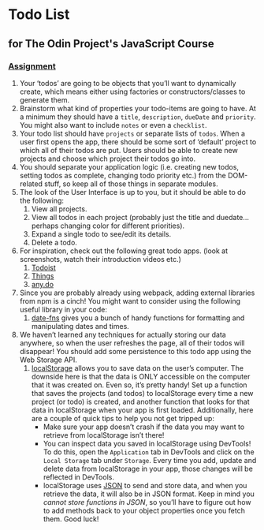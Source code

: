 <h1>Todo List</h1> 
<h2>for The Odin Project's JavaScript Course</h2>

<section data-title="assignment">
  <h3 id="assignment"><a href="#assignment" class="anchor-link">Assignment</a></h3>

  <div class="lesson-content__panel">

<ol>
    <li>Your ‘todos’ are going to be objects that you’ll want to dynamically create, which means either using factories or constructors/classes to generate them.</li>
    <li>Brainstorm what kind of properties your todo-items are going to have. At a minimum they should have a <code>title</code>, <code>description</code>, <code>dueDate</code> and <code>priority</code>.  You might also want to include <code>notes</code>  or even a <code>checklist</code>.</li>
    <li>Your todo list should have <code>projects</code> or separate lists of <code>todos</code>.  When a user first opens the app, there should be some sort of ‘default’ project to which all of their todos are put.  Users should be able to create new projects and choose which project their todos go into.</li>
    <li>You should separate your application logic (i.e. creating new todos, setting todos as complete, changing todo priority etc.) from the DOM-related stuff, so keep all of those things in separate modules.</li>
    <li>The look of the User Interface is up to you, but it should be able to do the following:
    <ol>
        <li>View all projects.</li>
        <li>View all todos in each project (probably just the title and duedate… perhaps changing color for different priorities).</li>
        <li>Expand a single todo to see/edit its details.</li>
        <li>Delete a todo.</li>
    </ol>
    </li>
    <li>For inspiration, check out the following great todo apps. (look at screenshots, watch their introduction videos etc.)
    <ol>
        <li><a href="https://en.todoist.com/" target="_blank" rel="noopener noreferrer">Todoist</a></li>
        <li><a href="https://culturedcode.com/things/" target="_blank" rel="noopener noreferrer">Things</a></li>
        <li><a href="https://www.any.do/" target="_blank" rel="noopener noreferrer">any.do</a></li>
    </ol>
    </li>
    <li>Since you are probably already using webpack, adding external libraries from npm is a cinch!  You might want to consider using the following useful library in your code:
    <ol>
        <li><a href="https://github.com/date-fns/date-fns" target="_blank" rel="noopener noreferrer">date-fns</a> gives you a bunch of handy functions for formatting and manipulating dates and times.</li>
    </ol>
    </li>
    <li>We haven’t learned any techniques for actually storing our data anywhere, so when the user refreshes the page, all of their todos will disappear! You should add some persistence to this todo app using the Web Storage API.
    <ol>
        <li><a href="https://developer.mozilla.org/en-US/docs/Web/API/Web_Storage_API/Using_the_Web_Storage_API" target="_blank" rel="noopener noreferrer">localStorage</a> allows you to save data on the user’s computer. The downside here is that the data is ONLY accessible on the computer that it was created on. Even so, it’s pretty handy! Set up a function that saves the projects (and todos) to localStorage every time a new project (or todo) is created, and another function that looks for that data in localStorage when your app is first loaded. Additionally, here are a couple of quick tips to help you not get tripped up:
        <ul>
            <li>Make sure your app doesn’t crash if the data you may want to retrieve from localStorage isn’t there!</li>
            <li>You can inspect data you saved in localStorage using DevTools! To do this, open the <code>Application</code> tab in DevTools and click on the <code>Local Storage</code> tab under <code>Storage</code>. Every time you add, update and delete data from localStorage in your app, those changes will be reflected in DevTools.</li>
            <li>localStorage uses <a href="https://developer.mozilla.org/en-US/docs/Web/JavaScript/Reference/Global_Objects/JSON" target="_blank" rel="noopener noreferrer">JSON</a> to send and store data, and when you retrieve the data, it will also be in JSON format. Keep in mind you <em>cannot store functions in JSON</em>, so you’ll have to figure out how to add methods back to your object properties once you fetch them. Good luck!</li>
        </ul>
        </li>
    </ol>
    </li>
</ol>

  </div>

</section>